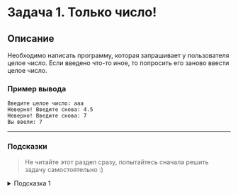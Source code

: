 # Задача 1. Только число!

## Описание

Необходимо написать программу, которая запрашивает у пользователя целое число. Если введено что-то иное, то попросить его заново ввести целое число.

### Пример вывода

```
Введите целое число: aaa
Неверно! Введите снова: 4.5
Неверно! Введите снова: 7
Вы ввели: 7
```

---

### Подсказки

> Не читайте этот раздел сразу, попытайтесь сначала решить задачу самостоятельно :)

<details>

<summary>Подсказка 1</summary>

Удобно использовать функцию `int.TryParse` с `out` параметром.

</details>
